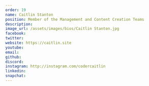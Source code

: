 ```yaml
---
order: 19
name: Caitlin Stanton
position: Member of the Management and Content Creation Teams
description: 
image_url: /assets/images/bios/Caitlin Stanton.jpg
facebook: 
twitter: 
website: https://caitlin.site
youtube: 
email: 
github: 
discord: 
instagram: http://instagram.com/codercaitlin
linkedin: 
snapchat: 
---
```

